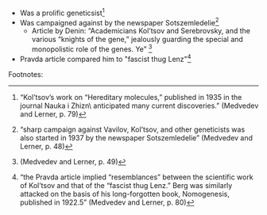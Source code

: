- Was a prolific geneticsist[^3]
- Was campaigned against by the newspaper Sotszemledelie[^1]
	- Article by Denin: “Academicians Kol’tsov and Serebrovsky,  and the various “knights of the gene,” jealously guarding the special and monopolistic role of the genes. Ye”  [^2]
- Pravda article compared him to "fascist thug Lenz"[^4]



Footnotes:

[^1]:“sharp campaign against Vavilov, Kol’tsov, and other  geneticists was also started in 1937 by the newspaper Sotszemledelie”  (Medvedev and Lerner, p. 48)

[^2]:(Medvedev and Lerner, p. 49)

[^3]:“Kol’tsov’s work on “Hereditary  molecules,” published in 1935 in the journal Nauka i Zhizn\  anticipated many current discoveries.”  (Medvedev and Lerner, p. 79)

[^4]:“the  Pravda article implied “resemblances” between the scientific  work of Kol’tsov and that of the “fascist thug Lenz.” Berg  was similarly attacked on the basis of his long-forgotten book,  Nomogenesis, published in 1922.5”  (Medvedev and Lerner, p. 80)

